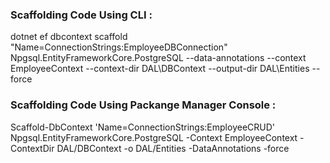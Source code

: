 ### Scaffolding Code Using CLI :
dotnet ef dbcontext scaffold "Name=ConnectionStrings:EmployeeDBConnection" Npgsql.EntityFrameworkCore.PostgreSQL --data-annotations --context EmployeeContext --context-dir DAL\DBContext --output-dir DAL\Entities --force

### Scaffolding Code Using Packange Manager Console :
Scaffold-DbContext 'Name=ConnectionStrings:EmployeeCRUD' Npgsql.EntityFrameworkCore.PostgreSQL -Context EmployeeContext -ContextDir DAL/DBContext -o DAL/Entities -DataAnnotations -force